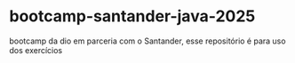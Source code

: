 # bootcamp-santander-java-2025
bootcamp da dio em parceria com o Santander, esse repositório é para uso dos exercícios 

